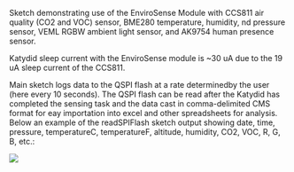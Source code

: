Sketch demonstrating use of the EnviroSense Module with CCS811 air quality (CO2 and VOC) sensor, BME280 temperature, humidity, nd pressure sensor, VEML RGBW ambient light sensor, and AK9754 human presence sensor.

Katydid sleep current with the EnviroSense module is ~30 uA due to the 19 uA sleep current of the CCS811.

Main sketch logs data to the QSPI flash at a rate determinedby the user (here every 10 seconds). The QSPI flash can be read after the Katydid has completed the sensing task and the data cast in comma-delimited CMS format for eay importation into excel and other spreadsheets for analysis. Below an example of the readSPIFlash sketch output showing date, time, pressure, temperatureC, temperatureF, altitude, humidity, CO2, VOC, R, G, B, etc.:

![](https://user-images.githubusercontent.com/6698410/105618796-3927eb00-5da0-11eb-9664-7a1f9068e396.jpg)
